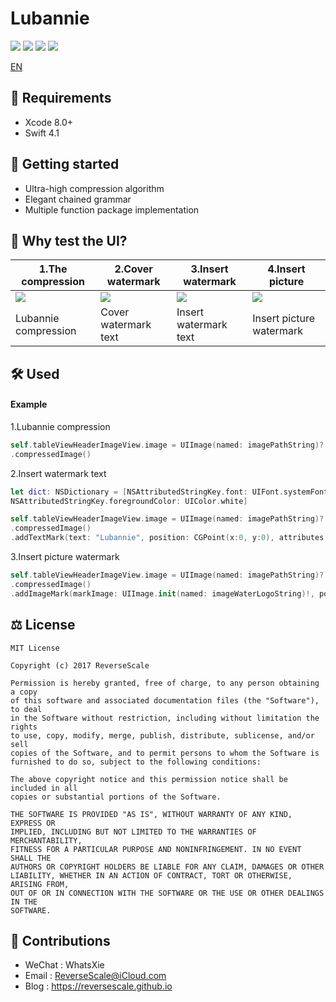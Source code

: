 # Lubannie

![](https://img.shields.io/badge/platform-iOS-red.svg) ![](https://img.shields.io/badge/language-Swift-orange.svg) ![](https://img.shields.io/badge/download-16.8MB-blue.svg) ![](https://img.shields.io/badge/license-MIT%20License-brightgreen.svg)

[EN](#Requirements) 


## 🤖 Requirements

* Xcode 8.0+
* Swift 4.1


## 🚀 Getting started
* Ultra-high compression algorithm
* Elegant chained grammar
* Multiple function package implementation

## 🎨 Why test the UI?

|1.The compression |2.Cover watermark |3.Insert watermark |4.Insert picture |
| ------------- | ------------- | ------------- | ------------- |
| ![](http://og1yl0w9z.bkt.clouddn.com/18-8-6/37828246.jpg) | ![](http://og1yl0w9z.bkt.clouddn.com/18-8-6/41647889.jpg) | ![](http://og1yl0w9z.bkt.clouddn.com/18-8-6/66404024.jpg) | ![](http://og1yl0w9z.bkt.clouddn.com/18-8-6/43419669.jpg) |
| Lubannie compression | Cover watermark text | Insert watermark text | Insert picture watermark |


## 🛠 Used

#### Example

1.Lubannie compression

```Swift
self.tableViewHeaderImageView.image = UIImage(named: imagePathString)?
.compressedImage()
```

2.Insert watermark text 

```Swift
let dict: NSDictionary = [NSAttributedStringKey.font: UIFont.systemFont(ofSize: 200),
NSAttributedStringKey.foregroundColor: UIColor.white]

self.tableViewHeaderImageView.image = UIImage(named: imagePathString)?
.compressedImage()
.addTextMark(text: "Lubannie", position: CGPoint(x:0, y:0), attributes: dict)
```

3.Insert picture watermark

```Swift
self.tableViewHeaderImageView.image = UIImage(named: imagePathString)?
.compressedImage()
.addImageMark(markImage: UIImage.init(named: imageWaterLogoString)!, position: CGRect.init(x: 0, y: 0, width: 800, height: 400))
```


## ⚖ License

```
MIT License

Copyright (c) 2017 ReverseScale

Permission is hereby granted, free of charge, to any person obtaining a copy
of this software and associated documentation files (the "Software"), to deal
in the Software without restriction, including without limitation the rights
to use, copy, modify, merge, publish, distribute, sublicense, and/or sell
copies of the Software, and to permit persons to whom the Software is
furnished to do so, subject to the following conditions:

The above copyright notice and this permission notice shall be included in all
copies or substantial portions of the Software.

THE SOFTWARE IS PROVIDED "AS IS", WITHOUT WARRANTY OF ANY KIND, EXPRESS OR
IMPLIED, INCLUDING BUT NOT LIMITED TO THE WARRANTIES OF MERCHANTABILITY,
FITNESS FOR A PARTICULAR PURPOSE AND NONINFRINGEMENT. IN NO EVENT SHALL THE
AUTHORS OR COPYRIGHT HOLDERS BE LIABLE FOR ANY CLAIM, DAMAGES OR OTHER
LIABILITY, WHETHER IN AN ACTION OF CONTRACT, TORT OR OTHERWISE, ARISING FROM,
OUT OF OR IN CONNECTION WITH THE SOFTWARE OR THE USE OR OTHER DEALINGS IN THE
SOFTWARE.
```

## 😬 Contributions

* WeChat : WhatsXie
* Email : ReverseScale@iCloud.com
* Blog : https://reversescale.github.io
